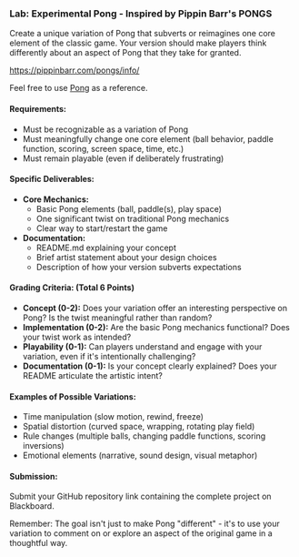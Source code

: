 ### Lab: Experimental Pong - Inspired by Pippin Barr's PONGS
Create a unique variation of Pong that subverts or reimagines one core element of the classic game. Your version should make players think differently about an aspect of Pong that they take for granted.

https://pippinbarr.com/pongs/info/

Feel free to use [Pong](../../Modules/2D/pong) as a reference.

#### Requirements:
- Must be recognizable as a variation of Pong
- Must meaningfully change one core element (ball behavior, paddle function, scoring, screen space, time, etc.)
- Must remain playable (even if deliberately frustrating)

#### Specific Deliverables:
- **Core Mechanics:**
  - Basic Pong elements (ball, paddle(s), play space)
  - One significant twist on traditional Pong mechanics
  - Clear way to start/restart the game
- **Documentation:**
  - README.md explaining your concept
  - Brief artist statement about your design choices
  - Description of how your version subverts expectations

#### Grading Criteria: (Total 6 Points)
- **Concept (0-2):** Does your variation offer an interesting perspective on Pong? Is the twist meaningful rather than random?
- **Implementation (0-2):** Are the basic Pong mechanics functional? Does your twist work as intended?
- **Playability (0-1):** Can players understand and engage with your variation, even if it's intentionally challenging?
- **Documentation (0-1):** Is your concept clearly explained? Does your README articulate the artistic intent?

#### Examples of Possible Variations:
- Time manipulation (slow motion, rewind, freeze)
- Spatial distortion (curved space, wrapping, rotating play field)
- Rule changes (multiple balls, changing paddle functions, scoring inversions)
- Emotional elements (narrative, sound design, visual metaphor)

#### Submission:
Submit your GitHub repository link containing the complete project on Blackboard.

Remember: The goal isn't just to make Pong "different" - it's to use your variation to comment on or explore an aspect of the original game in a thoughtful way.
